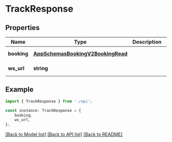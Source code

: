 # TrackResponse


## Properties

Name | Type | Description | Notes
------------ | ------------- | ------------- | -------------
**booking** | [**AppSchemasBookingV2BookingRead**](AppSchemasBookingV2BookingRead.md) |  | [default to undefined]
**ws_url** | **string** |  | [default to undefined]

## Example

```typescript
import { TrackResponse } from './api';

const instance: TrackResponse = {
    booking,
    ws_url,
};
```

[[Back to Model list]](../README.md#documentation-for-models) [[Back to API list]](../README.md#documentation-for-api-endpoints) [[Back to README]](../README.md)
